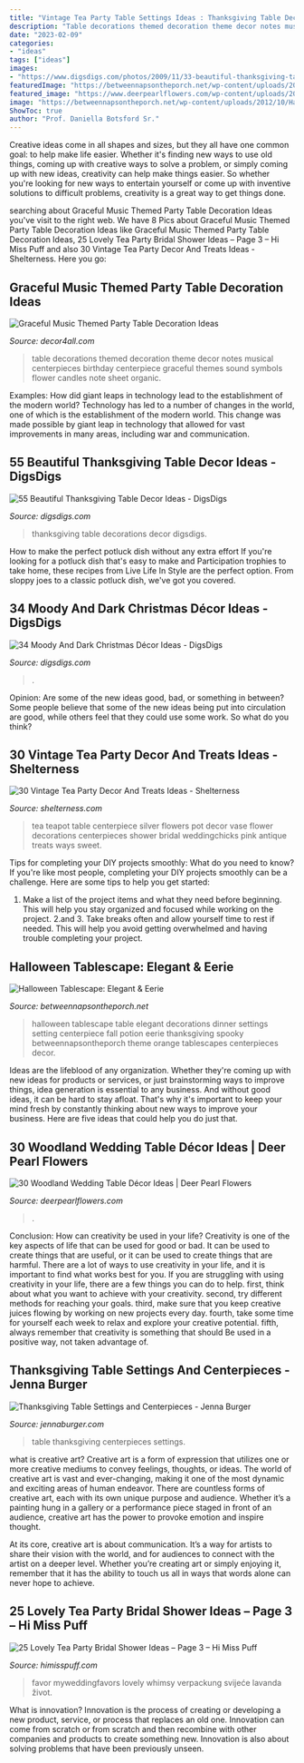 ```yaml
---
title: "Vintage Tea Party Table Settings Ideas : Thanksgiving Table Decorations Decor Digsdigs"
description: "Table decorations themed decoration theme decor notes musical centerpieces birthday centerpiece graceful themes sound symbols flower candles note sheet organic"
date: "2023-02-09"
categories:
- "ideas"
tags: ["ideas"]
images:
- "https://www.digsdigs.com/photos/2009/11/33-beautiful-thanksgiving-table-decorations-14.jpg"
featuredImage: "https://betweennapsontheporch.net/wp-content/uploads/2012/10/Halloween-Tablescape-with-Potion-Centerpiece-021.jpg"
featured_image: "https://www.deerpearlflowers.com/wp-content/uploads/2015/09/Whimsical-Wonderland-Wedding-Tablescape-Decor.jpg"
image: "https://betweennapsontheporch.net/wp-content/uploads/2012/10/Halloween-Tablescape-with-Potion-Centerpiece-021.jpg"
ShowToc: true
author: "Prof. Daniella Botsford Sr."
---
```



Creative ideas come in all shapes and sizes, but they all have one common goal: to help make life easier. Whether it's finding new ways to use old things, coming up with creative ways to solve a problem, or simply coming up with new ideas, creativity can help make things easier. So whether you're looking for new ways to entertain yourself or come up with inventive solutions to difficult problems, creativity is a great way to get things done.

	

		
searching about Graceful Music Themed Party Table Decoration Ideas you've visit to the right web. We have 8 Pics about Graceful Music Themed Party Table Decoration Ideas like Graceful Music Themed Party Table Decoration Ideas, 25 Lovely Tea Party Bridal Shower Ideas – Page 3 – Hi Miss Puff and also 30 Vintage Tea Party Decor And Treats Ideas - Shelterness. Here you go:
		
    
## Graceful Music Themed Party Table Decoration Ideas

<img loading=lazy src="https://decor4all.com/wp-content/uploads/2011/07/music-themed-party-table-decoration.jpg" onerror="this.onerror=null;this.src='https://tse3.mm.bing.net/th?id=OIP.Hb9IDyFHxPg_1NjAbceoMwAAAA&amp;pid=15.1';" alt="Graceful Music Themed Party Table Decoration Ideas">

_Source: decor4all.com_

>table decorations themed decoration theme decor notes musical centerpieces birthday centerpiece graceful themes sound symbols flower candles note sheet organic. 

	

Examples: How did giant leaps in technology lead to the establishment of the modern world?
Technology has led to a number of changes in the world, one of which is the establishment of the modern world. This change was made possible by giant leap in technology that allowed for vast improvements in many areas, including war and communication.

    
## 55 Beautiful Thanksgiving Table Decor Ideas - DigsDigs

<img loading=lazy src="https://www.digsdigs.com/photos/2009/11/33-beautiful-thanksgiving-table-decorations-14.jpg" onerror="this.onerror=null;this.src='https://tse2.mm.bing.net/th?id=OIP.CVjdBRsky9jfdUhYAp0-ogHaLD&amp;pid=15.1';" alt="55 Beautiful Thanksgiving Table Decor Ideas - DigsDigs">

_Source: digsdigs.com_

>thanksgiving table decorations decor digsdigs. 

	

How to make the perfect potluck dish without any extra effort
If you're looking for a potluck dish that's easy to make and Participation trophies to take home, these recipes from Live Life In Style are the perfect option. From sloppy joes to a classic potluck dish, we've got you covered.

    
## 34 Moody And Dark Christmas Décor Ideas - DigsDigs

<img loading=lazy src="https://www.digsdigs.com/photos/2016/11/09-keep-the-table-in-moody-shades-like-grey-navy-and-black.jpg" onerror="this.onerror=null;this.src='https://tse4.mm.bing.net/th?id=OIP.AOt6ztrM5auWytBZ7sBdmQHaLH&amp;pid=15.1';" alt="34 Moody And Dark Christmas Décor Ideas - DigsDigs">

_Source: digsdigs.com_

>. 

	

Opinion: Are some of the new ideas good, bad, or something in between?
Some people believe that some of the new ideas being put into circulation are good, while others feel that they could use some work. So what do you think?

    
## 30 Vintage Tea Party Decor And Treats Ideas - Shelterness

<img loading=lazy src="https://i.shelterness.com/2016/10/12-silver-tea-pot-as-a-vase-for-flowers.jpg" onerror="this.onerror=null;this.src='https://tse3.mm.bing.net/th?id=OIP.HqswQ0W63XqOeGwq403SaQHaLH&amp;pid=15.1';" alt="30 Vintage Tea Party Decor And Treats Ideas - Shelterness">

_Source: shelterness.com_

>tea teapot table centerpiece silver flowers pot decor vase flower decorations centerpieces shower bridal weddingchicks pink antique treats ways sweet. 

	

Tips for completing your DIY projects smoothly: What do you need to know?
If you're like most people, completing your DIY projects smoothly can be a challenge. Here are some tips to help you get started: 
1. Make a list of the project items and what they need before beginning. This will help you stay organized and focused while working on the project. 
2.аnd 3. Take breaks often and allow yourself time to rest if needed. This will help you avoid getting overwhelmed and having trouble completing your project.

    
## Halloween Tablescape: Elegant &amp; Eerie

<img loading=lazy src="https://betweennapsontheporch.net/wp-content/uploads/2012/10/Halloween-Tablescape-with-Potion-Centerpiece-021.jpg" onerror="this.onerror=null;this.src='https://tse4.mm.bing.net/th?id=OIP.ytrkmub9FBHrHhvtKpHaQwHaLG&amp;pid=15.1';" alt="Halloween Tablescape: Elegant &amp; Eerie">

_Source: betweennapsontheporch.net_

>halloween tablescape table elegant decorations dinner settings setting centerpiece fall potion eerie thanksgiving spooky betweennapsontheporch theme orange tablescapes centerpieces decor. 

	

Ideas are the lifeblood of any organization. Whether they're coming up with new ideas for products or services, or just brainstorming ways to improve things, idea generation is essential to any business. And without good ideas, it can be hard to stay afloat. That's why it's important to keep your mind fresh by constantly thinking about new ways to improve your business. Here are five ideas that could help you do just that.

    
## 30 Woodland Wedding Table Décor Ideas | Deer Pearl Flowers

<img loading=lazy src="https://www.deerpearlflowers.com/wp-content/uploads/2015/09/Whimsical-Wonderland-Wedding-Tablescape-Decor.jpg" onerror="this.onerror=null;this.src='https://tse3.mm.bing.net/th?id=OIP.EU6whA55LlilxQLNUI7TdQHaLH&amp;pid=15.1';" alt="30 Woodland Wedding Table Décor Ideas | Deer Pearl Flowers">

_Source: deerpearlflowers.com_

>. 

	

Conclusion: How can creativity be used in your life?
Creativity is one of the key aspects of life that can be used for good or bad. It can be used to create things that are useful, or it can be used to create things that are harmful. There are a lot of ways to use creativity in your life, and it is important to find what works best for you. If you are struggling with using creativity in your life, there are a few things you can do to help. first, think about what you want to achieve with your creativity. second, try different methods for reaching your goals. third, make sure that you keep creative juices flowing by working on new projects every day. fourth, take some time for yourself each week to relax and explore your creative potential. fifth, always remember that creativity is something that should Be used in a positive way, not taken advantage of.

    
## Thanksgiving Table Settings And Centerpieces - Jenna Burger

<img loading=lazy src="https://www.jennaburger.com/wp-content/uploads/2011/11/centerpiece_5.jpg" onerror="this.onerror=null;this.src='https://tse4.mm.bing.net/th?id=OIP.VQX65BYYP8f12WmwCJW-JgHaHa&amp;pid=15.1';" alt="Thanksgiving Table Settings and Centerpieces - Jenna Burger">

_Source: jennaburger.com_

>table thanksgiving centerpieces settings. 

	

what is creative art?
Creative art is a form of expression that utilizes one or more creative mediums to convey feelings, thoughts, or ideas. The world of creative art is vast and ever-changing, making it one of the most dynamic and exciting areas of human endeavor.
There are countless forms of creative art, each with its own unique purpose and audience. Whether it’s a painting hung in a gallery or a performance piece staged in front of an audience, creative art has the power to provoke emotion and inspire thought.

At its core, creative art is about communication. It’s a way for artists to share their vision with the world, and for audiences to connect with the artist on a deeper level. Whether you’re creating art or simply enjoying it, remember that it has the ability to touch us all in ways that words alone can never hope to achieve.

    
## 25 Lovely Tea Party Bridal Shower Ideas – Page 3 – Hi Miss Puff

<img loading=lazy src="https://www.himisspuff.com/wp-content/uploads/2017/04/tea-party-bridal-shower-favors.jpg" onerror="this.onerror=null;this.src='https://tse4.mm.bing.net/th?id=OIP.AzRhvliNphL-jG3GwS-BVADWEj&amp;pid=15.1';" alt="25 Lovely Tea Party Bridal Shower Ideas – Page 3 – Hi Miss Puff">

_Source: himisspuff.com_

>favor myweddingfavors lovely whimsy verpackung svijeće lavanda život. 

	

What is innovation?
Innovation is the process of creating or developing a new product, service, or process that replaces an old one. Innovation can come from scratch or from scratch and then recombine with other companies and products to create something new. Innovation is also about solving problems that have been previously unseen.

